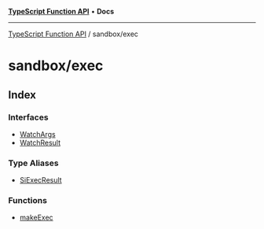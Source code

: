 [**TypeScript Function API**](../../README.md) • **Docs**

***

[TypeScript Function API](../../README.md) / sandbox/exec

# sandbox/exec

## Index

### Interfaces

- [WatchArgs](interfaces/WatchArgs.md)
- [WatchResult](interfaces/WatchResult.md)

### Type Aliases

- [SiExecResult](type-aliases/SiExecResult.md)

### Functions

- [makeExec](functions/makeExec.md)
